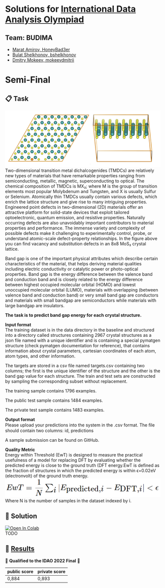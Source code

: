 # Solutions for [International Data Analysis Olympiad](https://idao.world/)

## Team: BUDIMA
- [Marat Amirov, HoneyBad3er](https://github.com/HoneyBad3er)
- [Bulat Shelkhonov, bshelkhonov](https://github.com/bshelkhonov)
- [Dmitry Mokeev, mokeevdmitrii](https://github.com/mokeevdmitrii)

# Semi-Final

## 📋 Task
![grid img](images/idao_semi-final_1.png)
Two-dimensional transition metal dichalcogenides (TMDCs) are relatively new types of materials that have remarkable properties ranging from semiconducting, metallic, magnetic, superconducting to optical. The chemical composition of TMDCs is MX₂; where M is the group of transition elements most popular Molybdenum and Tungsten, and X is usually Sulfur or Selenium. Atomically thin TMDCs usually contain various defects, which enrich the lattice structure and give rise to many intriguing properties. Engineered point defects in two-dimensional (2D) materials offer an attractive platform for solid-state devices that exploit tailored optoelectronic, quantum emission, and resistive properties. Naturally occurring defects are also unavoidably important contributors to material properties and performance. The immense variety and complexity of possible defects make it challenging to experimentally control, probe, or understand atomic-scale defect-property relationships. In the figure above you can find vacancy and substitution defects in an 8x8 MoS₂ crystal lattice.

Band gap is one of the important physical attributes which describe certain characteristics of the material, that helps deriving material qualities including electric conductivity or catalytic power or photo-optical properties. Band gap is the energy difference between the valence band and conduction band and is closely related to the energy difference between highest occupied molecular orbital (HOMO) and lowest unoccupied molecular orbital (LUMO), materials with overlapping (between valence band and conduction band) or very small band gap are conductors and materials with small bandgap are semiconductors while materials with large bandgap are insulators.

**The task is to predict band gap energy for each crystal structure.**

**Input format**\
The training dataset is in the data directory in the baseline and structured into a directory called structures containing 2967 crystal structures as a json file named with a unique identifier and is containing a special pymatgen structure (check pymatgen documentation for reference), that contains information about crystal parameters, cartesian coordinates of each atom, atom types, and other information.

The targets are stored in a csv file named targets.csv containing two columns; the first is the unique identifier of the structure and the other is the band gap value for each structure. The train and test sets are constructed by sampling the corresponding subset without replacement.

The training sample contains 1796 examples.

The public test sample contains 1484 examples.

The private test sample contains 1483 examples.

**Output format**\
Please upload your predictions into the system in the .csv format. The ﬁle should contain two columns: id, predictions

A sample submission can be found on GitHub.

**Quality Metric**\
Energy within Threshold (EwT) is designed to measure the practical usefulness of a model for replacing DFT by evaluating whether the predicted energy is close to the ground truth (DFT energy.EwT is defined as the fraction of structures in which the predicted energy is within ϵ=0.02eV (electronvolt) of the ground truth energy.
![grid img](images/idao_semi-final_2.png)
Where N is the number of samples in the dataset indexed by i.

## 🔨 Solution
[![Open In Colab](https://colab.research.google.com/assets/colab-badge.svg)](https://colab.research.google.com/github/HoneyBad3er/IDAO-2022-Solution/tree/semi-final/semi-final/solution.ipynb)\
TODO

## 🏁 [Results](https://idao.world/results/)
🎉 **Qualified to the IDAO 2022 Final** 🎉

| public score | private score| 
|--------------|--------------|
| 0,884        |0,893         | 
